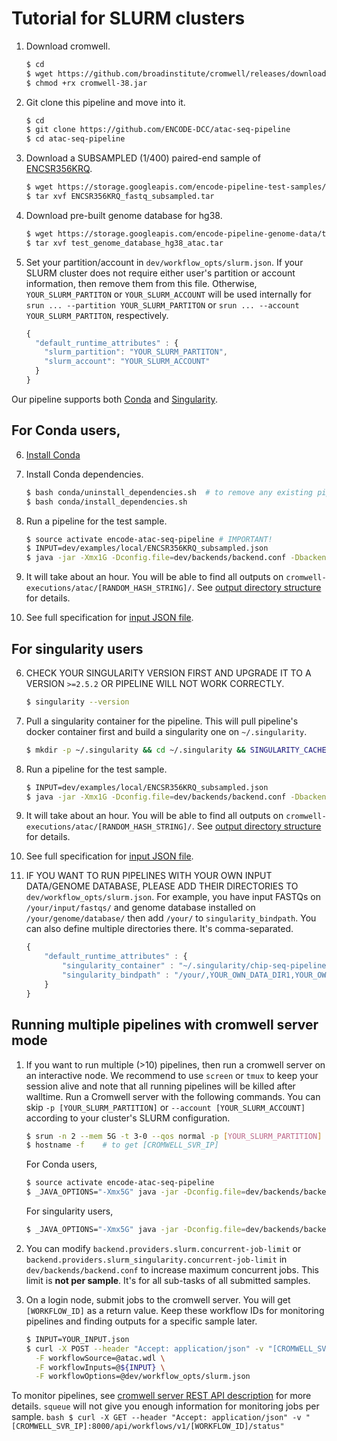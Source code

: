 # Tutorial for SLURM clusters

1. Download cromwell.
    ```bash
    $ cd
    $ wget https://github.com/broadinstitute/cromwell/releases/download/38/cromwell-38.jar
    $ chmod +rx cromwell-38.jar
    ```

2. Git clone this pipeline and move into it.
    ```bash
    $ cd
    $ git clone https://github.com/ENCODE-DCC/atac-seq-pipeline
    $ cd atac-seq-pipeline
    ```

3. Download a SUBSAMPLED (1/400) paired-end sample of [ENCSR356KRQ](https://www.encodeproject.org/experiments/ENCSR356KRQ/).
    ```bash
    $ wget https://storage.googleapis.com/encode-pipeline-test-samples/encode-atac-seq-pipeline/ENCSR356KRQ/ENCSR356KRQ_fastq_subsampled.tar
    $ tar xvf ENCSR356KRQ_fastq_subsampled.tar
    ```

4. Download pre-built genome database for hg38.
    ```bash
    $ wget https://storage.googleapis.com/encode-pipeline-genome-data/test_genome_database_hg38_atac.tar
    $ tar xvf test_genome_database_hg38_atac.tar
    ```

5. Set your partition/account in `dev/workflow_opts/slurm.json`. If your SLURM cluster does not require either user's partition or account information, then remove them from this file. Otherwise, `YOUR_SLURM_PARTITON` or `YOUR_SLURM_ACCOUNT` will be used internally for `srun ... --partition YOUR_SLURM_PARTITON` or `srun ... --account YOUR_SLURM_PARTITON`, respectively.
    ```javascript
    {
      "default_runtime_attributes" : {
        "slurm_partition": "YOUR_SLURM_PARTITON",
        "slurm_account": "YOUR_SLURM_ACCOUNT"
      }
    }
    ```

Our pipeline supports both [Conda](https://conda.io/docs/) and [Singularity](https://singularity.lbl.gov/).

## For Conda users,

6. [Install Conda](https://conda.io/miniconda.html)

7. Install Conda dependencies.
    ```bash
    $ bash conda/uninstall_dependencies.sh  # to remove any existing pipeline env
    $ bash conda/install_dependencies.sh
    ```

8. Run a pipeline for the test sample.
    ```bash
    $ source activate encode-atac-seq-pipeline # IMPORTANT!
    $ INPUT=dev/examples/local/ENCSR356KRQ_subsampled.json
    $ java -jar -Xmx1G -Dconfig.file=dev/backends/backend.conf -Dbackend.default=slurm cromwell-38.jar run atac.wdl -i ${INPUT} -o dev/workflow_opts/slurm.json
    ```

9. It will take about an hour. You will be able to find all outputs on `cromwell-executions/atac/[RANDOM_HASH_STRING]/`. See [output directory structure](output.md) for details.

10. See full specification for [input JSON file](input.md).

## For singularity users

6. CHECK YOUR SINGULARITY VERSION FIRST AND UPGRADE IT TO A VERSION `>=2.5.2` OR PIPELINE WILL NOT WORK CORRECTLY.
    ```bash
    $ singularity --version
    ```

7. Pull a singularity container for the pipeline. This will pull pipeline's docker container first and build a singularity one on `~/.singularity`.
    ```bash
    $ mkdir -p ~/.singularity && cd ~/.singularity && SINGULARITY_CACHEDIR=~/.singularity SINGULARITY_PULLFOLDER=~/.singularity singularity pull --name atac-seq-pipeline-dev-v1.5.0.simg -F docker://quay.io/encode-dcc/atac-seq-pipeline:dev-v1.5.0
    ```

8. Run a pipeline for the test sample.
    ```bash
    $ INPUT=dev/examples/local/ENCSR356KRQ_subsampled.json
    $ java -jar -Xmx1G -Dconfig.file=dev/backends/backend.conf -Dbackend.default=slurm_singularity cromwell-38.jar run atac.wdl -i ${INPUT} -o dev/workflow_opts/slurm.json
    ```

9. It will take about an hour. You will be able to find all outputs on `cromwell-executions/atac/[RANDOM_HASH_STRING]/`. See [output directory structure](output.md) for details.

10. See full specification for [input JSON file](input.md).

11. IF YOU WANT TO RUN PIPELINES WITH YOUR OWN INPUT DATA/GENOME DATABASE, PLEASE ADD THEIR DIRECTORIES TO `dev/workflow_opts/slurm.json`. For example, you have input FASTQs on `/your/input/fastqs/` and genome database installed on `/your/genome/database/` then add `/your/` to `singularity_bindpath`. You can also define multiple directories there. It's comma-separated.
    ```javascript
    {
        "default_runtime_attributes" : {
            "singularity_container" : "~/.singularity/chip-seq-pipeline-dev-v1.5.0.simg",
            "singularity_bindpath" : "/your/,YOUR_OWN_DATA_DIR1,YOUR_OWN_DATA_DIR2,..."
        }
    }
    ```


## Running multiple pipelines with cromwell server mode

1. If you want to run multiple (>10) pipelines, then run a cromwell server on an interactive node. We recommend to use `screen` or `tmux` to keep your session alive and note that all running pipelines will be killed after walltime. Run a Cromwell server with the following commands. You can skip `-p [YOUR_SLURM_PARTITION]` or `--account [YOUR_SLURM_ACCOUNT]` according to your cluster's SLURM configuration.

    ```bash
    $ srun -n 2 --mem 5G -t 3-0 --qos normal -p [YOUR_SLURM_PARTITION] --account [YOUR_SLURM_ACCOUNT] --pty /bin/bash -i -l    # 2 CPU, 5 GB RAM and 3 day walltime
    $ hostname -f    # to get [CROMWELL_SVR_IP]
    ```

    For Conda users,
    ```bash
    $ source activate encode-atac-seq-pipeline
    $ _JAVA_OPTIONS="-Xmx5G" java -jar -Dconfig.file=dev/backends/backend.conf -Dbackend.default=slurm cromwell-38.jar server
    ```
    For singularity users,
    ```bash
    $ _JAVA_OPTIONS="-Xmx5G" java -jar -Dconfig.file=dev/backends/backend.conf -Dbackend.default=slurm_singularity cromwell-38.jar server
    ```

2. You can modify `backend.providers.slurm.concurrent-job-limit` or `backend.providers.slurm_singularity.concurrent-job-limit` in `dev/backends/backend.conf` to increase maximum concurrent jobs. This limit is **not per sample**. It's for all sub-tasks of all submitted samples.

3. On a login node, submit jobs to the cromwell server. You will get `[WORKFLOW_ID]` as a return value. Keep these workflow IDs for monitoring pipelines and finding outputs for a specific sample later.  
    ```bash  
    $ INPUT=YOUR_INPUT.json
    $ curl -X POST --header "Accept: application/json" -v "[CROMWELL_SVR_IP]:8000/api/workflows/v1" \
      -F workflowSource=@atac.wdl \
      -F workflowInputs=@${INPUT} \
      -F workflowOptions=@dev/workflow_opts/slurm.json
    ```

  To monitor pipelines, see [cromwell server REST API description](http://cromwell.readthedocs.io/en/develop/api/RESTAPI/#cromwell-server-rest-api>) for more details. `squeue` will not give you enough information for monitoring jobs per sample.
    ```bash
    $ curl -X GET --header "Accept: application/json" -v "[CROMWELL_SVR_IP]:8000/api/workflows/v1/[WORKFLOW_ID]/status"
    ```
